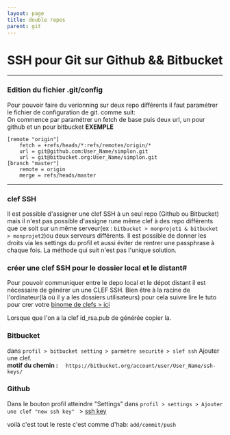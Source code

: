 ```yaml
---
layout: page
title: double repos
parent: git
---
```

# SSH pour Git sur Github && Bitbucket

----

### Edition du fichier .git/config #
Pour pouvoir faire du verionning sur deux repo différents il faut paramétrer le fichier de configuration de git. comme suit:   
On commence par paramétrer un fetch de base puis deux url, un pour github et un pour bitbucket
**EXEMPLE**  
```vim
[remote "origin"]     
	fetch = +refs/heads/*:refs/remotes/origin/*     
	url = git@github.com:User_Name/simplon.git     
	url = git@bitbucket.org:User_Name/simplon.git     
[branch "master"]     
	remote = origin     
	merge = refs/heads/master     
```
---
### clef SSH #
Il est possible d'assigner une clef SSH à un seul repo (Github ou Bitbucket) mais il n'est pas possible d'assigne rune même clef à des repo différents que ce soit sur un même serveur(ex : `bitbucket > monprojet1 & bitbucket > monprojet2`)ou deux serveurs différents.
Il est possible de donner les droits via les settings du profil et aussi éviter de rentrer une passphrase à chaque fois.
La méthode qui suit n'est pas l'unique solution.

### créer une clef SSH pour le dossier local et le distant#
Pour pouvoir communiquer entre le depo local et le dépot distant il est nécessaire de générer un une CLEF SSH. Bien être à la racine de l'ordinateur(là où il y a les dossiers utilisateurs)
pour cela suivre lire le tuto pour crer votre [binome de clefs > ici](
http://www.linux-france.org/prj/edu/archinet/systeme/ch13s03.html)

Lorsque que l'on a la clef id_rsa.pub de générée copier la.      
### Bitbucket #
dans `profil > bitbucket setting > parmètre securité > slef ssh`
Ajouter une clef.      
**motif du chemin :** `  https://bitbucket.org/account/user/User_Name/ssh-keys/`

### Github #
Dans le bouton profil atteindre "Settings"
dans `profil > settings > Ajouter une clef "new ssh key" ` > [ssh key](https://github.com/settings/keys)

voilà c'est tout le reste c'est comme d'hab:
`add/commit/push`
